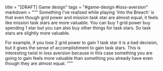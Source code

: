 title = "[DRAFT] Game design"
tags = "#game-design #loss-aversion"
markdown = """
Something I've realised while playing 'Into the Breach' is that even though grid power and mission task star are almost equal, it feels like mission task stars are more valuable. You can buy 1 grid power buy spending 1 star but you can also buy other things for task stars. So task stars are slightly more valuable.

For example, if you lose 2 grid power to gain 1 task star it is a bad decision, but it gives the sense of accomplishment to gain task stars. This is interesting twist in loss aversion because in this case something you are going to gain feels more valuable than something you already have even though they are almost equal.
"""